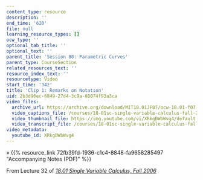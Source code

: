 ```yaml
---
content_type: resource
description: ''
end_time: '620'
file: null
learning_resource_types: []
ocw_type: ''
optional_tab_title: ''
optional_text: ''
parent_title: 'Session 80: Parametric Curves'
parent_type: CourseSection
related_resources_text: ''
resource_index_text: ''
resourcetype: Video
start_time: '342'
title: 'Clip 1: Remarks on Notation'
uid: 2b3d96ec-6849-27d4-3c9a-88074f93a3ca
video_files:
  archive_url: https://archive.org/download/MIT18.01JF07/ocw-18.01-f07-lec32_300k.mp4
  video_captions_file: /courses/18-01sc-single-variable-calculus-fall-2010/858bf12d49ba549bbb2e7b6b84eb016c_XRkgBWbWvg4.vtt
  video_thumbnail_file: https://img.youtube.com/vi/XRkgBWbWvg4/default.jpg
  video_transcript_file: /courses/18-01sc-single-variable-calculus-fall-2010/07d7f8700a69697007ee77a1d6065319_XRkgBWbWvg4.pdf
video_metadata:
  youtube_id: XRkgBWbWvg4
---
```


» {{% resource_link 72fb39fd-1936-c1c4-8848-fa9658285497 "Accompanying Notes (PDF)" %}}

From Lecture 32 of [_18.01 Single Variable Calculus, Fall 2006_](/courses/18-01-single-variable-calculus-fall-2006/video_galleries/video-lectures)